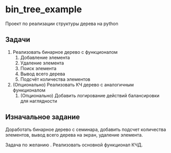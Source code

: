# bin_tree_example

Проект по реализации структуры дерева на python

## Задачи

1. Реализовать бинарное дерево с функционалом
   1. Добавление элемента
   2. Удаление элемента
   3. Поиск элемента
   4. Вывод всего дерева
   5. Подсчёт количества элементов
2. (Опционально) Реализовать КЧ дерево с аналогичным функционалом
   1. (Опционально) Добавить логирование действий балансировки для наглядности

## Изначальное задание
Доработать бинарное дерево с семинара,
добавить подсчет количества элементов,
вывод всего дерева на экран,
удаление элемента.

Задача по желанию . Реализовать основной функционал КЧД.
